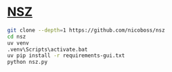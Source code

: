 # [NSZ](https://github.com/nicoboss/nsz)

```sh
git clone --depth=1 https://github.com/nicoboss/nsz
cd nsz
uv venv
.venv\Scripts\activate.bat
uv pip install -r requirements-gui.txt 
python nsz.py
```
